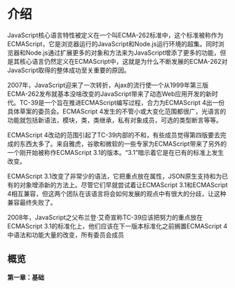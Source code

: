 # 介绍

JavaScript核心语言特性被定义在一个叫ECMA-262标准中，这个标准被称作为ECMAScript，它是浏览器运行的JavaScript和Node.js运行环境的超集。同时浏览器和Node.js通过扩展更多的对象和方法来为JavaScript增添了更多的功能，但是其核心语言仍然定义在ECMAScript中，这就是为什么不断发展的ECMA-262对JavaScript取得的整体成功至关重要的原因。

2007年，JavaScript迎来了一次转折，Ajax的流行使一个从1999年第三版ECMA-262发布就基本没啥改变的JavaScript带来了动态Web应用开发的新时代。TC-39是一个旨在推进ECMAScript编写过程，合力为ECMAScript 4出一份具体草案的委员会。ECMAScript 4发生的不管小或大变化范围都很广，光语言的功能就包括新语法，模块，类，类继承，私有对象成员，可选的类型断言等等。

ECMAScript 4改动的范围引起了TC-39内部的不和，有些成员觉得第四版要去完成的东西太多了。来自雅虎，谷歌和微软的一些专家为ECMAScript带来了另外的一个刚开始被称作ECMAScript 3.1的版本。“3.1”暗示着它是在已有的标准上发生改变。

ECMAScript 3.1改变了非常少的语法，它把重点放在属性，JSON原生支持和为已有的对象增添新的方法上。尽管它们早就尝试着让ECMAScript 3.1和ECMAScript 4相互兼容，但这两个团队在该语言将会如何发展的观点中有很大的分歧，让这种兼容最终失败了。

2008年，JavaScript之父布兰登·艾奇宣称TC-39应该把努力的重点放在ECMAScript 3.1的标准化上，他们应该在下一版本标准化之前搁置ECMAScript 4中语法和功能大量的改变，所有委员会成员

## 概览

**第一章：基础** 
